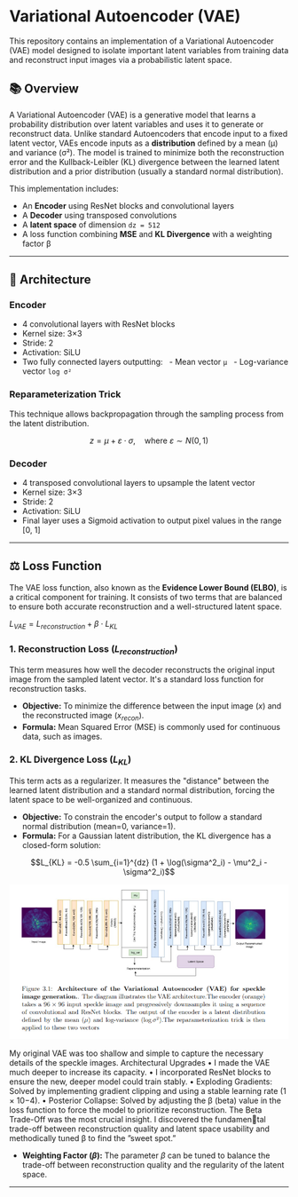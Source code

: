 

# Variational Autoencoder (VAE)

This repository contains an implementation of a Variational Autoencoder (VAE) model designed to isolate important latent variables from training data and reconstruct input images via a probabilistic latent space.

## 📚 Overview

A Variational Autoencoder (VAE) is a generative model that learns a probability distribution over latent variables and uses it to generate or reconstruct data. Unlike standard Autoencoders that encode input to a fixed latent vector, VAEs encode inputs as a **distribution** defined by a mean (µ) and variance (σ²). The model is trained to minimize both the reconstruction error and the Kullback-Leibler (KL) divergence between the learned latent distribution and a prior distribution (usually a standard normal distribution).

This implementation includes:
- An **Encoder** using ResNet blocks and convolutional layers
- A **Decoder** using transposed convolutions
- A **latent space** of dimension `dz = 512`
- A loss function combining **MSE** and **KL Divergence** with a weighting factor β

---

## 🧠 Architecture

### Encoder
- 4 convolutional layers with ResNet blocks
- Kernel size: 3×3
- Stride: 2
- Activation: SiLU
- Two fully connected layers outputting:
  - Mean vector `µ`
  - Log-variance vector `log σ²`

### Reparameterization Trick
This technique allows backpropagation through the sampling process from the latent distribution.

$$z = µ + ε \cdot \sigma, \quad \text{where } ε \sim N(0, 1)$$

### Decoder
- 4 transposed convolutional layers to upsample the latent vector
- Kernel size: 3×3
- Stride: 2
- Activation: SiLU
- Final layer uses a Sigmoid activation to output pixel values in the range [0, 1]

---

## ⚖️ Loss Function

The VAE loss function, also known as the **Evidence Lower Bound (ELBO)**, is a critical component for training. It consists of two terms that are balanced to ensure both accurate reconstruction and a well-structured latent space.

$L_{VAE} = L_{reconstruction} + β \cdot L_{KL}$

### 1. Reconstruction Loss ($L_{reconstruction}$)
This term measures how well the decoder reconstructs the original input image from the sampled latent vector. It's a standard loss function for reconstruction tasks.

- **Objective:** To minimize the difference between the input image ($x$) and the reconstructed image ($x_{recon}$).
- **Formula:** Mean Squared Error (MSE) is commonly used for continuous data, such as images.

### 2. KL Divergence Loss ($L_{KL}$)
This term acts as a regularizer. It measures the "distance" between the learned latent distribution and a standard normal distribution, forcing the latent space to be well-organized and continuous.

- **Objective:** To constrain the encoder's output to follow a standard normal distribution (mean=0, variance=1).
- **Formula:** For a Gaussian latent distribution, the KL divergence has a closed-form solution:

$$L_{KL} = -0.5 \sum_{i=1}^{dz} (1 + \log(\sigma^2_i) - \mu^2_i - \sigma^2_i)$$

![Model Architecture](Images/VAE%20.png)



My original VAE was too shallow and simple to capture the necessary details of the
speckle images.
Architectural Upgrades
• I made the VAE much deeper to increase its capacity.
• I incorporated ResNet blocks to ensure the new, deeper model could train stably.
• Exploding Gradients: Solved by implementing gradient clipping and using a
stable learning rate (1 × 10−4).
• Posterior Collapse: Solved by adjusting the β (beta) value in the loss function
to force the model to prioritize reconstruction.
The Beta Trade-Off was the most crucial insight. I discovered the fundamental trade-off between reconstruction quality and latent space usability and methodically
tuned β to find the ”sweet spot.”
- **Weighting Factor ($β$):** The parameter $β$ can be tuned to balance the trade-off between reconstruction quality and the regularity of the latent space.

---
